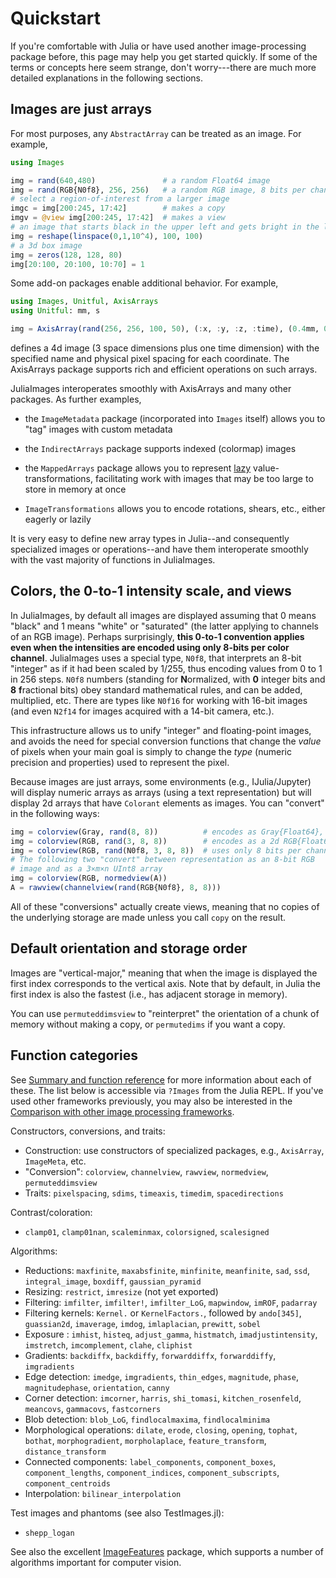 # Quickstart

If you're comfortable with Julia or have used another image-processing
package before, this page may help you get started quickly. If some of
the terms or concepts here seem strange, don't worry---there are much
more detailed explanations in the following sections.

## Images are just arrays

For most purposes, any `AbstractArray` can be treated as an image. For example,

```julia
using Images

img = rand(640,480)               # a random Float64 image
img = rand(RGB{N0f8}, 256, 256)   # a random RGB image, 8 bits per channel
# select a region-of-interest from a larger image
imgc = img[200:245, 17:42]        # makes a copy
imgv = @view img[200:245, 17:42]  # makes a view
# an image that starts black in the upper left and gets bright in the lower right:
img = reshape(linspace(0,1,10^4), 100, 100)
# a 3d box image
img = zeros(128, 128, 80)
img[20:100, 20:100, 10:70] = 1
```

Some add-on packages enable additional behavior. For example,

```julia
using Images, Unitful, AxisArrays
using Unitful: mm, s

img = AxisArray(rand(256, 256, 100, 50), (:x, :y, :z, :time), (0.4mm, 0.4mm, 1mm, 2s))
```

defines a 4d image (3 space dimensions plus one time dimension) with
the specified name and physical pixel spacing for each coordinate.
The AxisArrays package supports rich and efficient operations on such
arrays.

JuliaImages interoperates smoothly with AxisArrays and many other
packages.  As further examples,

- the `ImageMetadata` package (incorporated into `Images` itself)
  allows you to "tag" images with custom metadata

- the `IndirectArrays` package supports indexed (colormap) images

- the `MappedArrays` package allows you to represent
  [lazy](https://en.wikipedia.org/wiki/Lazy_evaluation)
  value-transformations, facilitating work with images that may be too
  large to store in memory at once

- `ImageTransformations` allows you to encode rotations, shears, etc.,
  either eagerly or lazily

It is very easy to define new array types in Julia--and consequently
specialized images or operations--and have them interoperate
smoothly with the vast majority of functions in JuliaImages.

## Colors, the 0-to-1 intensity scale, and views

In JuliaImages, by default all images are displayed assuming that 0
means "black" and 1 means "white" or "saturated" (the latter applying
to channels of an RGB image).  Perhaps surprisingly, **this 0-to-1
convention applies even when the intensities are encoded using only
8-bits per color channel**.  JuliaImages uses a special type, `N0f8`,
that interprets an 8-bit "integer" as if it had been scaled by 1/255,
thus encoding values from 0 to 1 in 256 steps.  `N0f8` numbers
(standing for **N**ormalized, with **0** integer bits and **8**
**f**ractional bits) obey standard mathematical rules, and can be
added, multiplied, etc. There are types like `N0f16` for working with
16-bit images (and even `N2f14` for images acquired with a 14-bit
camera, etc.).

This infrastructure allows us to unify "integer" and floating-point
images, and avoids the need for special conversion functions that
change the *value* of pixels when your main goal is simply to change
the *type* (numeric precision and properties) used to represent the
pixel.

Because images are just arrays, some environments (e.g.,
IJulia/Jupyter) will display numeric arrays as arrays (using a text
representation) but will display 2d arrays that have `Colorant`
elements as images.  You can "convert" in the following ways:

```julia
img = colorview(Gray, rand(8, 8))          # encodes as Gray{Float64}, so displays as image
img = colorview(RGB, rand(3, 8, 8))        # encodes as a 2d RGB{Float64} array
img = colorview(RGB, rand(N0f8, 3, 8, 8))  # uses only 8 bits per channel
# The following two "convert" between representation as an 8-bit RGB
# image and as a 3×m×n UInt8 array
img = colorview(RGB, normedview(A))
A = rawview(channelview(rand(RGB{N0f8}, 8, 8)))
```

All of these "conversions" actually create views, meaning that no
copies of the underlying storage are made unless you call `copy` on
the result.

## Default orientation and storage order

Images are "vertical-major," meaning that when the image is displayed
the first index corresponds to the vertical axis. Note that by
default, in Julia the first index is also the fastest (i.e., has
adjacent storage in memory).

You can use `permuteddimsview` to "reinterpret" the orientation of a
chunk of memory without making a copy, or `permutedims` if you want a
copy.

## Function categories

See [Summary and function reference](@ref) for more information about
each of these. The list below is accessible via `?Images` from the
Julia REPL. If you've used other frameworks previously, you may also
be interested in the
[Comparison with other image processing frameworks](@ref).

Constructors, conversions, and traits:

- Construction: use constructors of specialized packages, e.g., `AxisArray`, `ImageMeta`, etc.
- "Conversion": `colorview`, `channelview`, `rawview`, `normedview`, `permuteddimsview`
- Traits: `pixelspacing`, `sdims`, `timeaxis`, `timedim`, `spacedirections`

Contrast/coloration:

- `clamp01`, `clamp01nan`, `scaleminmax`, `colorsigned`, `scalesigned`

Algorithms:

- Reductions: `maxfinite`, `maxabsfinite`, `minfinite`, `meanfinite`, `sad`, `ssd`, `integral_image`, `boxdiff`, `gaussian_pyramid`
- Resizing: `restrict`, `imresize` (not yet exported)
- Filtering: `imfilter`, `imfilter!`, `imfilter_LoG`, `mapwindow`, `imROF`, `padarray`
- Filtering kernels: `Kernel.` or `KernelFactors.`, followed by `ando[345]`, `guassian2d`, `imaverage`, `imdog`, `imlaplacian`, `prewitt`, `sobel`
- Exposure : `imhist`, `histeq`, `adjust_gamma`, `histmatch`, `imadjustintensity`, `imstretch`, `imcomplement`, `clahe`, `cliphist`
- Gradients: `backdiffx`, `backdiffy`, `forwarddiffx`, `forwarddiffy`, `imgradients`
- Edge detection: `imedge`, `imgradients`, `thin_edges`, `magnitude`, `phase`, `magnitudephase`, `orientation`, `canny`
- Corner detection: `imcorner`, `harris`, `shi_tomasi`, `kitchen_rosenfeld`, `meancovs`, `gammacovs`, `fastcorners`
- Blob detection: `blob_LoG`, `findlocalmaxima`, `findlocalminima`
- Morphological operations: `dilate`, `erode`, `closing`, `opening`, `tophat`, `bothat`, `morphogradient`, `morpholaplace`, `feature_transform`, `distance_transform`
- Connected components: `label_components`, `component_boxes`, `component_lengths`, `component_indices`, `component_subscripts`, `component_centroids`
- Interpolation: `bilinear_interpolation`

Test images and phantoms (see also TestImages.jl):

- `shepp_logan`

See also the excellent
[ImageFeatures](http://juliaimages.github.io/ImageFeatures.jl/latest/)
package, which supports a number of algorithms important for computer
vision.
